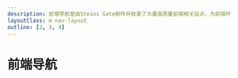 ```yaml
---
description: 前端导航是由Steins Gate制作并收录了大量高质量前端相关站点，为前端开发工程师提供最简单便捷的网址导航服务
layoutClass: m-nav-layout
outline: [2, 3, 4]
---
```


<script setup>
import { NAV_DATA } from './nav/data'
</script>
<style src="./nav/index.scss"></style>

# 前端导航

<MNavLinks v-for="{title, items} in NAV_DATA" :title="title" :items="items"/>
